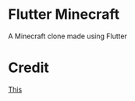 # Flutter Minecraft

A Minecraft clone made using Flutter

# Credit

[This](https://www.youtube.com/watch?v=CEl5cyPWl14)
